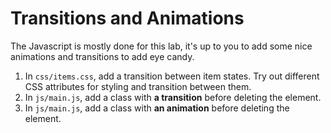 # Transitions and Animations

The Javascript is mostly done for this lab, it's up to you to add some nice
animations and transitions to add eye candy.

1.  In `css/items.css`, add a transition between item states. Try out different
    CSS attributes for styling and transition between them.
2.  In `js/main.js`, add a class with **a transition** before deleting the
    element.
3.  In `js/main.js`, add a class with **an animation** before deleting the
    element.


